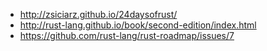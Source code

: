 - http://zsiciarz.github.io/24daysofrust/
- http://rust-lang.github.io/book/second-edition/index.html
- https://github.com/rust-lang/rust-roadmap/issues/7

